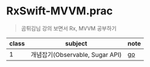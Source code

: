 # RxSwift-MVVM.prac
> 곰튀김님 강의 보면서 Rx, MVVM 공부하기



| class | subject                         | note                   |
| ----- | ------------------------------- | ---------------------- |
| 1     | 개념잡기(Observable, Sugar API) | [go](./note/class1.md) |

